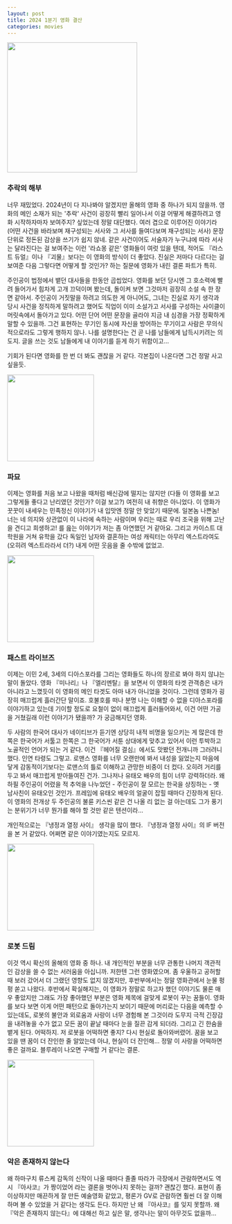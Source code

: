 ```yaml
---
layout: post
title: 2024 1분기 영화 결산
categories: movies
---
```


<img src="{{ site.baseurl }}/thumbnails/240424_movies/추락의해부.jpeg" width="300" />

### 추락의 해부

너무 재밌었다. 2024년이 다 지나봐야 알겠지만 올해의 영화 중 하나가 되지 않을까. 영화의 메인 소재가 되는 '추락' 사건이 굉장히 빨리 일어나서 이걸 어떻게 해결하려고 영화 시작하자마자 보여주지? 싶었는데 정말 대단했다. 여러 겹으로 이루어진 이야기라 (어떤 사건을 바라보며 재구성되는 서사와 그 서사를 들여다보며 재구성되는 서사) 문장 단위로 정돈된 감상을 쓰기가 쉽지 않네. 같은 사건이어도 서술자가 누구냐에 따라 서사는 달라진다는 걸 보여주는 이런 '라쇼몽 같은' 영화들이 여럿 있을 텐데, 적어도 『라스트 듀얼』이나 『괴물』보다는 이 영화의 방식이 더 좋았다. 진실은 저마다 다르다는 걸 보여준 다음 그렇다면 어떻게 할 것인가? 하는 질문에 영화가 내린 결론 파트가 특히. 

주인공이 법정에서 뱉던 대사들을 한동안 곱씹었다. 영화를 보던 당시엔 그 호소력에 빨려 들어가서 힘차게 고개 끄덕이며 봤는데, 돌이켜 보면 그것마저 굉장히 소설 속 한 장면 같아서. 주인공이 거짓말을 하려고 의도한 게 아니어도, 그녀는 진실로 자기 생각과 당시 사건을 정직하게 말하려고 했어도 직업이 이미 소설가고 서사를 구성하는 사이클이 머릿속에서 돌아가고 있다. 어떤 단어 어떤 문장을 골라야 지금 내 심경을 가장 정확하게 말할 수 있을까. 그건 표현하는 무기인 동시에 자신을 방어하는 무기이고 사람은 무의식적으로라도 그렇게 행하지 않나. 나를 설명한다는 건 곧 나를 남들에게 납득시키려는 의도지. 글을 쓰는 것도 남들에게 내 이야기를 듣게 하기 위함이고...

기회가 된다면 영화를 한 번 더 봐도 괜찮을 거 같다. 각본집이 나온다면 그건 정말 사고 싶을듯. 

<img src="{{ site.baseurl }}/thumbnails/240424_movies/파묘.jpeg" width="200" />

### 파묘

이제는 영화를 처음 보고 나왔을 때처럼 배신감에 떨지는 않지만 (다들 이 영화를 보고 그렇게들 좋다고 난리였던 것인가? 이걸 보고?) 여전히 내 취향은 아니었다. 이 영화가 꿋꿋이 내세우는 민족정신 이야기가 내 입맛엔 정말 안 맞았기 때문에. 일본놈 나쁜놈! 너는 네 의지와 상관없이 이 나라에 속하는 사람이며 우리는 때로 우리 조국을 위해 고난을 견디고 희생하고! 를 읊는 이야기가 저는 좀 아연했던 거 같아요. 그리고 카이스트 대학원을 거쳐 유학을 갔다 독일인 남자와 결혼하는 여성 캐릭터는 아무리 엑스트라여도 (오히려 엑스트라라서 더?) 내게 어떤 웃음을 줄 수밖에 없었고. 

<img src="{{ site.baseurl }}/thumbnails/240424_movies/패스트라이브즈.jpeg" width="200" />

### 패스트 라이브즈

이제는 이민 2세, 3세의 디아스포라를 그리는 영화들도 하나의 장르로 봐야 하지 않냐는 말이 돌았다. 영화 『미나리』나 『엘리멘탈』을 보면서 이 영화의 타겟 관객층은 내가 아니라고 느꼈듯이 이 영화의 메인 타겟도 아마 내가 아니었을 것이다. 그런데 영화가 굉장히 매끄럽게 흘러간단 말이죠. 호불호를 떠나 분명 나는 이해할 수 없을 디아스포라를 이야기하고 있는데 기이할 정도로 요철이 없이 매끄럽게 흘러들어와서, 이건 어떤 가공을 거쳤길래 이런 이야기가 됐을까? 가 궁금해지던 영화.

두 사람의 한국어 대사가 네이티브가 듣기엔 상당히 내적 비명을 일으키는 게 많은데 한쪽은 한국어가 서툴고 한쪽은 그 한국어가 서툰 상대에게 맞추고 있어서 이런 투박하고 노골적인 언어가 되는 거 같다. 이건 『헤어질 결심』에서도 맛봤던 전개니까 그러려니 했다. 인연 타령도 그렇고. 로맨스 영화를 너무 오랜만에 봐서 내성을 잃었는지 마음에 닿게 감동적이기보다는 로맨스의 틀로 이해하고 관망한 비중이 더 컸다. 오히려 거리를 두고 봐서 매끄럽게 받아들여진 건가. 그나저나 유태오 배우의 힘이 너무 강력하더라. 왜 하필 주인공이 어렸을 적 추억을 나누었던 - 주인공이 잘 모르는 한국을 상징하는 - 옛 남사친이 유태오인 것인가. 프레임에 유태오 배우의 얼굴이 잡힐 때마다 긴장하게 된다. 이 영화의 전개상 두 주인공의 불륜 키스씬 같은 건 나올 리 없는 걸 아는데도 그가 풍기는 분위기가 너무 뭔가를 해야 할 것만 같은 텐션이라...

개인적으로는 『냉정과 열정 사이』 생각을 많이 했다. 『냉정과 열정 사이』의 IF 버전을 본 거 같았다. 어쩌면 같은 이야기였는지도 모르지.

<img src="{{ site.baseurl }}/thumbnails/240424_movies/로봇드림.jpeg" width="200" />

### 로봇 드림

이것 역시 확신의 올해의 영화 중 하나. 내 개인적인 부분을 너무 관통한 나머지 객관적인 감상을 쓸 수 없는 서러움을 아십니까. 저한텐 그런 영화였으며. 좀 우울하고 공허할 때 보러 갔어서 더 그랬던 영향도 없지 않겠지만, 후반부에서는 정말 영화관에서 눈물 펑펑 쏟고 나왔다. 후반에서 확실해지는, 이 영화가 정말로 하고자 했던 이야기도 물론 매우 좋았지만 그래도 가장 좋아했던 부분은 영화 제목에 걸맞게 로봇이 꾸는 꿈들이. 영화를 보다 보면 이게 어떤 패턴으로 돌아가는지 보이기 때문에 머리로는 다음을 예측할 수 있는데도, 로봇의 불안과 외로움과 사랑이 너무 경험해 본 그것이라 도무지 극적 긴장감을 내려놓을 수가 없고 모든 꿈이 끝날 때마다 눈을 질끈 감게 되더라. 그리고 긴 한숨을 뱉게 된다. 어떡하지. 저 로봇을 어떡하면 좋지? 다시 현실로 돌아와버렸어. 꿈을 보고 있을 땐 꿈이 더 잔인한 줄 알았는데 아냐, 현실이 더 잔인해... 정말 이 사랑을 어떡하면 좋은 걸까요. 블루레이 나오면 구매할 거 같다는 결론.

<img src="{{ site.baseurl }}/thumbnails/240424_movies/악은존재하지않는다.jpeg" width="200" />

### 악은 존재하지 않는다

왜 하마구치 류스케 감독의 신작이 나올 때마다 졸졸 따라가 극장에서 관람하면서도 역시 『아사코』가 짱이었어 라는 결론을 벗어나지 못하는 걸까? 괜찮긴 했다. 표현이 좀 이상하지만 매끈하게 잘 만든 예술영화 같았고, 평론가 GV로 관람하면 훨씬 더 잘 이해하며 볼 수 있었을 거 같다는 생각도 든다. 하지만 난 왜 『아사코』를 잊지 못할까. 왜 『악은 존재하지 않는다』에 대해선 하고 싶은 말, 생각나는 말이 아무것도 없을까... 
